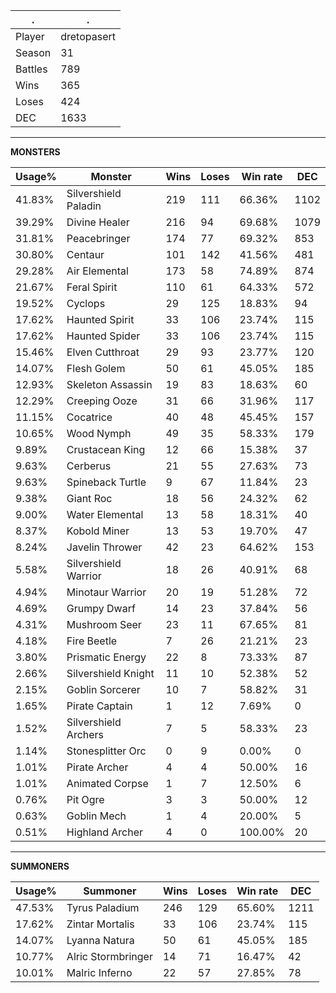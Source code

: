 .|.
|-|-
Player|dretopasert
Season|31
Battles|789
Wins|365
Loses|424
DEC|1633

---
**MONSTERS**

Usage%|Monster|Wins|Loses|Win rate|DEC|
-|-|-|-|-|-|
41.83%|Silvershield Paladin|219|111|66.36%|1102|
39.29%|Divine Healer|216|94|69.68%|1079|
31.81%|Peacebringer|174|77|69.32%|853|
30.80%|Centaur|101|142|41.56%|481|
29.28%|Air Elemental|173|58|74.89%|874|
21.67%|Feral Spirit|110|61|64.33%|572|
19.52%|Cyclops|29|125|18.83%|94|
17.62%|Haunted Spirit|33|106|23.74%|115|
17.62%|Haunted Spider|33|106|23.74%|115|
15.46%|Elven Cutthroat|29|93|23.77%|120|
14.07%|Flesh Golem|50|61|45.05%|185|
12.93%|Skeleton Assassin|19|83|18.63%|60|
12.29%|Creeping Ooze|31|66|31.96%|117|
11.15%|Cocatrice|40|48|45.45%|157|
10.65%|Wood Nymph|49|35|58.33%|179|
9.89%|Crustacean King|12|66|15.38%|37|
9.63%|Cerberus|21|55|27.63%|73|
9.63%|Spineback Turtle|9|67|11.84%|23|
9.38%|Giant Roc|18|56|24.32%|62|
9.00%|Water Elemental|13|58|18.31%|40|
8.37%|Kobold Miner|13|53|19.70%|47|
8.24%|Javelin Thrower|42|23|64.62%|153|
5.58%|Silvershield Warrior|18|26|40.91%|68|
4.94%|Minotaur Warrior|20|19|51.28%|72|
4.69%|Grumpy Dwarf|14|23|37.84%|56|
4.31%|Mushroom Seer|23|11|67.65%|81|
4.18%|Fire Beetle|7|26|21.21%|23|
3.80%|Prismatic Energy|22|8|73.33%|87|
2.66%|Silvershield Knight|11|10|52.38%|52|
2.15%|Goblin Sorcerer|10|7|58.82%|31|
1.65%|Pirate Captain|1|12|7.69%|0|
1.52%|Silvershield Archers|7|5|58.33%|23|
1.14%|Stonesplitter Orc|0|9|0.00%|0|
1.01%|Pirate Archer|4|4|50.00%|16|
1.01%|Animated Corpse|1|7|12.50%|6|
0.76%|Pit Ogre|3|3|50.00%|12|
0.63%|Goblin Mech|1|4|20.00%|5|
0.51%|Highland Archer|4|0|100.00%|20|

---
**SUMMONERS**

Usage%|Summoner|Wins|Loses|Win rate|DEC|
-|-|-|-|-|-|
47.53%|Tyrus Paladium|246|129|65.60%|1211|
17.62%|Zintar Mortalis|33|106|23.74%|115|
14.07%|Lyanna Natura|50|61|45.05%|185|
10.77%|Alric Stormbringer|14|71|16.47%|42|
10.01%|Malric Inferno|22|57|27.85%|78|
